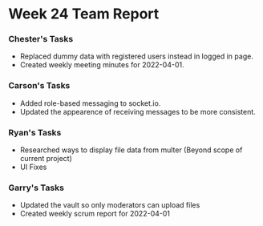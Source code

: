 # Week 24 Team Report

### Chester's Tasks

- Replaced dummy data with registered users instead in logged in page.
- Created weekly meeting minutes for 2022-04-01.

### Carson's Tasks

- Added role-based messaging to socket.io.
- Updated the appearence of receiving messages to be more consistent.

### Ryan's Tasks

- Researched ways to display file data from multer (Beyond scope of current project)
- UI Fixes

### Garry's Tasks

- Updated the vault so only moderators can upload files
- Created weekly scrum report for 2022-04-01

